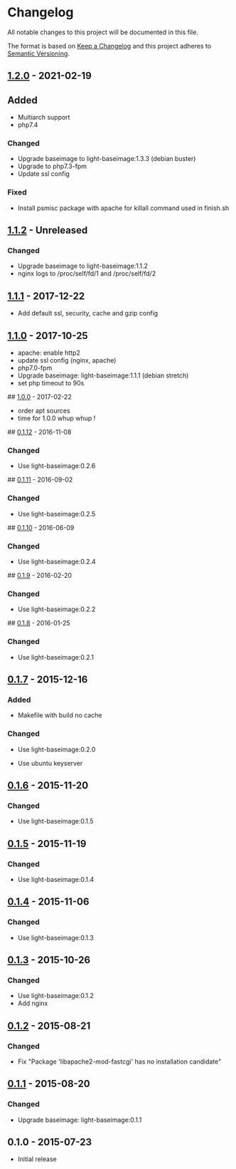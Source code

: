 # Changelog
All notable changes to this project will be documented in this file.

The format is based on [Keep a Changelog](http://keepachangelog.com/en/1.0.0/)
and this project adheres to [Semantic Versioning](http://semver.org/spec/v2.0.0.html).

## [1.2.0] - 2021-02-19
## Added
  - Multiarch support
  - php7.4

### Changed
  - Upgrade baseimage to light-baseimage:1.3.3 (debian buster)
  - Upgrade to php7.3-fpm
  - Update ssl config

### Fixed 
  - Install psmisc package with apache for killall command used in finish.sh

## [1.1.2] - Unreleased
### Changed
  - Upgrade baseimage to light-baseimage:1.1.2
  - nginx logs to /proc/self/fd/1 and /proc/self/fd/2

## [1.1.1] - 2017-12-22
  - Add default ssl, security, cache and gzip config

## [1.1.0] - 2017-10-25
  - apache: enable http2
  - update ssl config (nginx, apache)
  - php7.0-fpm
  - Upgrade baseimage: light-baseimage:1.1.1 (debian stretch)
  - set php timeout to 90s

## [1.0.0] - 2017-02-22
  - order apt sources
  - time for 1.0.0 whup whup !

## [0.1.12] - 2016-11-08
### Changed
  - Use light-baseimage:0.2.6

## [0.1.11] - 2016-09-02
### Changed
  - Use light-baseimage:0.2.5

## [0.1.10] - 2016-06-09
### Changed
  - Use light-baseimage:0.2.4

## [0.1.9] - 2016-02-20
### Changed
  - Use light-baseimage:0.2.2

## [0.1.8] - 2016-01-25
### Changed
  - Use light-baseimage:0.2.1

## [0.1.7] - 2015-12-16
### Added
  - Makefile with build no cache

### Changed
  - Use light-baseimage:0.2.0

  - Use ubuntu keyserver

## [0.1.6] - 2015-11-20
### Changed
  - Use light-baseimage:0.1.5

## [0.1.5] - 2015-11-19
### Changed
  - Use light-baseimage:0.1.4

## [0.1.4] - 2015-11-06
### Changed
  - Use light-baseimage:0.1.3

## [0.1.3] - 2015-10-26
### Changed
  - Use light-baseimage:0.1.2
  - Add nginx

## [0.1.2] - 2015-08-21
### Changed
  - Fix "Package 'libapache2-mod-fastcgi' has no installation candidate"

## [0.1.1] - 2015-08-20
### Changed
  - Upgrade baseimage: light-baseimage:0.1.1

## 0.1.0 - 2015-07-23
  - Initial release

[1.2.0]: https://github.com/osixia/docker-web-baseimage/compare/v1.1.2...v1.2.0
[1.1.2]: https://github.com/osixia/docker-web-baseimage/compare/v1.1.1...v1.1.2
[1.1.1]: https://github.com/osixia/docker-web-baseimage/compare/v1.1.0...v1.1.1
[1.1.0]: https://github.com/osixia/docker-web-baseimage/compare/v1.0.0...v1.1.0
[1.0.0]: https://github.com/osixia/docker-web-baseimage/compare/v0.1.12...v1.0.0
[0.1.12]: https://github.com/osixia/docker-web-baseimage/compare/v0.1.11...v0.1.12
[0.1.11]: https://github.com/osixia/docker-web-baseimage/compare/v0.1.10...v0.1.11
[0.1.10]: https://github.com/osixia/docker-web-baseimage/compare/v0.1.9...v0.1.10
[0.1.9]: https://github.com/osixia/docker-web-baseimage/compare/v0.1.8...v0.1.9
[0.1.8]: https://github.com/osixia/docker-web-baseimage/compare/v0.1.7...v0.1.8
[0.1.7]: https://github.com/osixia/docker-web-baseimage/compare/v0.1.6...v0.1.7
[0.1.6]: https://github.com/osixia/docker-web-baseimage/compare/v0.1.5...v0.1.6
[0.1.5]: https://github.com/osixia/docker-web-baseimage/compare/v0.1.4...v0.1.5
[0.1.4]: https://github.com/osixia/docker-web-baseimage/compare/v0.1.3...v0.1.4
[0.1.3]: https://github.com/osixia/docker-web-baseimage/compare/v0.1.2...v0.1.3
[0.1.2]: https://github.com/osixia/docker-web-baseimage/compare/v0.1.1...v0.1.2
[0.1.1]: https://github.com/osixia/docker-web-baseimage/compare/v0.1.0...v0.1.1